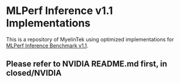# MLPerf Inference v1.1 Implementations
This is a repository of MyelinTek using optimized implementations for [MLPerf Inference Benchmark v1.1](https://www.mlperf.org/inference-overview/).


## Please refer to NVIDIA README.md first, in closed/NVIDIA

